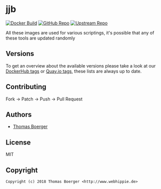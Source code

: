# jjb

[![Docker Build](https://github.com/toolhippie/jjb/workflows/docker/badge.svg)](https://github.com/toolhippie/jjb/actions?query=workflow%3Adocker) [![GitHub Repo](https://img.shields.io/badge/github-repo-yellowgreen)](https://github.com/toolhippie/jjb) [![Upstream Repo](https://img.shields.io/badge/upstream-repo-yellow)](https://opendev.org/jjb/jenkins-job-builder)

All these images are used for various scriptings, it's possible that any of
these tools are updated randomly

## Versions

To get an overview about the available versions please take a look at our
[DockerHub tags][dockerhub] or [Quay.io tags][quayio], these lists are always up
to date.

## Contributing

Fork -> Patch -> Push -> Pull Request

## Authors

*  [Thomas Boerger](https://github.com/tboerger)

## License

MIT

## Copyright

```console
Copyright (c) 2018 Thomas Boerger <http://www.webhippie.de>
```

[dockerhub]: https://hub.docker.com/r/toolhippie/jjb/tags/
[quayio]: https://quay.io/repository/toolhippie/jjb?tab=tags
